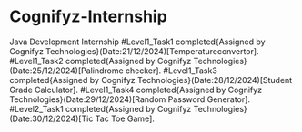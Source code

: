 # Cognifyz-Internship
Java Development Internship
#Level1_Task1 completed{Assigned by Cognifyz Technologies}(Date:21/12/2024)[Temperatureconvertor].
#Level1_Task2 completed{Assigned by Cognifyz Technologies}(Date:25/12/2024)[Palindrome checker].
#Level1_Task3 completed{Assigned by Cognifyz Technologies}(Date:28/12/2024)[Student Grade Calculator].
#Level1_Task4 completed{Assigned by Cognifyz Technologies}(Date:29/12/2024)[Random Password Generator].
#Level2_Task1 completed{Assigned by Cognifyz Technologies}(Date:30/12/2024)[Tic Tac Toe Game].
